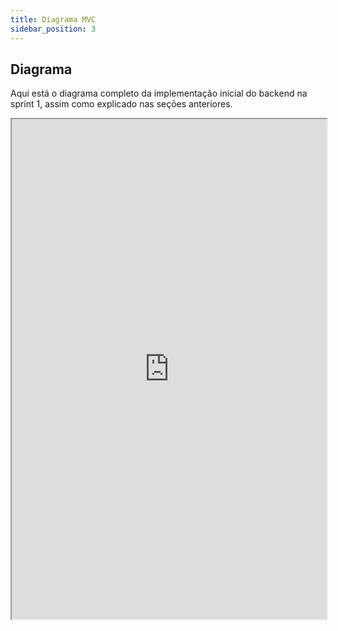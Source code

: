 ```yaml
---
title: Diagrama MVC
sidebar_position: 3
---
```


## Diagrama

Aqui está o diagrama completo da implementação inicial do backend na sprint 1, assim como explicado nas seções anteriores.

<iframe src="https://drive.google.com/file/d/1-CHBnh_JZCcxZ-Kz6KcAL33PzQY5b9v4/preview" width="100%" height="800" allow="autoplay"></iframe>
